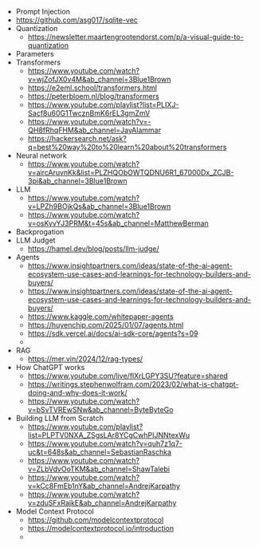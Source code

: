 - Prompt Injection
- https://github.com/asg017/sqlite-vec
- Quantization
	- https://newsletter.maartengrootendorst.com/p/a-visual-guide-to-quantization
- Parameters
- Transformers
	- https://www.youtube.com/watch?v=wjZofJX0v4M&ab_channel=3Blue1Brown
	- https://e2eml.school/transformers.html
	- https://peterbloem.nl/blog/transformers
	- https://www.youtube.com/playlist?list=PLIXJ-Sacf8u60G1TwcznBmK6rEL3gmZmV
	- https://www.youtube.com/watch?v=-QH8fRhqFHM&ab_channel=JayAlammar
	- https://hackersearch.net/ask?q=best%20way%20to%20learn%20about%20transformers
-  Neural network
	- https://www.youtube.com/watch?v=aircAruvnKk&list=PLZHQObOWTQDNU6R1_67000Dx_ZCJB-3pi&ab_channel=3Blue1Brown
- LLM
	- https://www.youtube.com/watch?v=LPZh9BOjkQs&ab_channel=3Blue1Brown
	- https://www.youtube.com/watch?v=osKyvYJ3PRM&t=45s&ab_channel=MatthewBerman
- Backprogation
- LLM Judget
	- https://hamel.dev/blog/posts/llm-judge/
- Agents
	- https://www.insightpartners.com/ideas/state-of-the-ai-agent-ecosystem-use-cases-and-learnings-for-technology-builders-and-buyers/
	- https://www.insightpartners.com/ideas/state-of-the-ai-agent-ecosystem-use-cases-and-learnings-for-technology-builders-and-buyers/
	- https://www.kaggle.com/whitepaper-agents
	- https://huyenchip.com/2025/01/07/agents.html
	- https://sdk.vercel.ai/docs/ai-sdk-core/agents?s=09
	- 
- RAG
	- https://mer.vin/2024/12/rag-types/
- How ChatGPT works
	- https://www.youtube.com/live/flXrLGPY3SU?feature=shared
	- https://writings.stephenwolfram.com/2023/02/what-is-chatgpt-doing-and-why-does-it-work/
	- https://www.youtube.com/watch?v=bSvTVREwSNw&ab_channel=ByteByteGo
- Building LLM from Scratch
	- https://www.youtube.com/playlist?list=PLPTV0NXA_ZSgsLAr8YCgCwhPIJNNtexWu
	- https://www.youtube.com/watch?v=quh7z1q7-uc&t=648s&ab_channel=SebastianRaschka
	- https://www.youtube.com/watch?v=ZLbVdvOoTKM&ab_channel=ShawTalebi
	- https://www.youtube.com/watch?v=kCc8FmEb1nY&ab_channel=AndrejKarpathy
	- https://www.youtube.com/watch?v=zduSFxRajkE&ab_channel=AndrejKarpathy
- Model Context Protocol
	- https://github.com/modelcontextprotocol
	- https://modelcontextprotocol.io/introduction
	- 